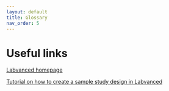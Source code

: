 ```yaml
---
layout: default
title: Glossary
nav_order: 5
---
```


# **Useful links**

[Labvanced homepage](https://www.labvanced.com/)

[Tutorial on how to create a sample study design in Labvanced](https://www.youtube.com/watch?v=E6G3ZI9JKBQ)